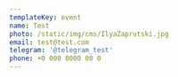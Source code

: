 ```yaml
---
templateKey: event
name: Test
photo: /static/img/cms/IlyaZaprutski.jpg
email: test@test.com
telegram: '@telegram_test'
phone: +0 000 0000 00 0
---
```

